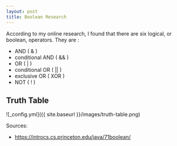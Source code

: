 ```yaml
---
layout: post
title: Boolean Research
---
```


According to my online research, 
I found that there are six logical, 
or boolean, operators. 
They are :
* AND ( & )
* conditional AND ( && )
* OR ( | )
* conditional OR ( || )
* exclusive OR ( XOR )
* NOT ( ! )

 ## Truth Table

![_config.yml]({{ site.baseurl }}/images/truth-table.png)


Sources: 
* https://introcs.cs.princeton.edu/java/71boolean/ 
